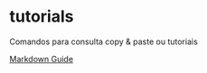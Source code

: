 # tutorials
Comandos para consulta copy &amp; paste ou tutoriais

[Markdown Guide](https://www.markdownguide.org/cheat-sheet/)
